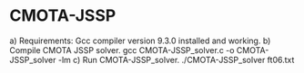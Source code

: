 # CMOTA-JSSP

a)	Requirements:
Gcc compiler version 9.3.0 installed and working. 
b)	Compile CMOTA JSSP solver.
gcc CMOTA-JSSP_solver.c -o CMOTA-JSSP_solver -lm
c)	Run CMOTA-JSSP_solver.
./CMOTA-JSSP_solver ft06.txt
